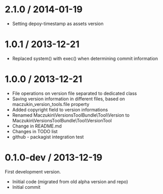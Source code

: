 
2.1.0 / 2014-01-19
==================

 * Setting depoy-timestamp as assets version

1.0.1 / 2013-12-21
==================

 * Replaced system() with exec() when determining commit information

1.0.0 / 2013-12-21
==================

 * File operations on version file separated to dedicated class
 * Saving version information in different files, based on maczukin_version_tools.file property
 * Added copyright field to version informations
 * Renamed Maczukin\VersionsToolBundle\Tool\Version to Maczukin\VersionsToolBundle\Tool\VersionTool
 * Change in README.md
 * Changes in TODO list
 * github - packagist integration test

0.1.0-dev / 2013-12-19
======================

First development version.

* Iniitial code (migrated from old alpha version and repo)
* Initial commit
